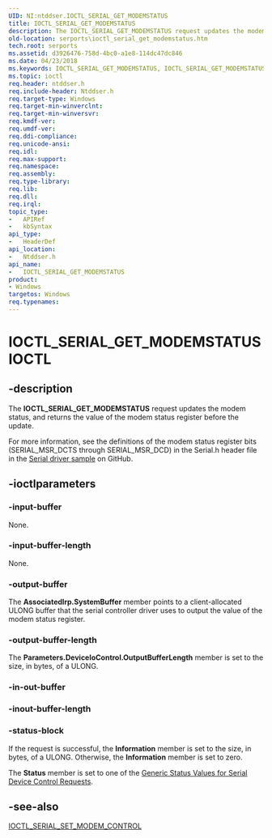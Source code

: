 ```yaml
---
UID: NI:ntddser.IOCTL_SERIAL_GET_MODEMSTATUS
title: IOCTL_SERIAL_GET_MODEMSTATUS
description: The IOCTL_SERIAL_GET_MODEMSTATUS request updates the modem status, and returns the value of the modem status register before the update.
old-location: serports\ioctl_serial_get_modemstatus.htm
tech.root: serports
ms.assetid: d3926476-758d-4bc0-a1e8-114dc47dc846
ms.date: 04/23/2018
ms.keywords: IOCTL_SERIAL_GET_MODEMSTATUS, IOCTL_SERIAL_GET_MODEMSTATUS control, IOCTL_SERIAL_GET_MODEMSTATUS control code [Serial Ports], ntddser/IOCTL_SERIAL_GET_MODEMSTATUS, serports.ioctl_serial_get_modemstatus, serref_6948e4a9-43c8-4ebe-9a0c-c47a2d3f1a7a.xml
ms.topic: ioctl
req.header: ntddser.h
req.include-header: Ntddser.h
req.target-type: Windows
req.target-min-winverclnt: 
req.target-min-winversvr: 
req.kmdf-ver: 
req.umdf-ver: 
req.ddi-compliance: 
req.unicode-ansi: 
req.idl: 
req.max-support: 
req.namespace: 
req.assembly: 
req.type-library: 
req.lib: 
req.dll: 
req.irql: 
topic_type:
-	APIRef
-	kbSyntax
api_type:
-	HeaderDef
api_location:
-	Ntddser.h
api_name:
-	IOCTL_SERIAL_GET_MODEMSTATUS
product:
- Windows
targetos: Windows
req.typenames: 
---
```


# IOCTL_SERIAL_GET_MODEMSTATUS IOCTL


## -description


The <b>IOCTL_SERIAL_GET_MODEMSTATUS</b> request updates the modem status, and returns the value of the modem status register before the update.

For more information, see the definitions of the modem status register bits (SERIAL_MSR_DCTS through SERIAL_MSR_DCD) in the Serial.h header file in the <a href="https://go.microsoft.com/fwlink/p/?LinkId=617962">Serial driver sample</a> on GitHub.


## -ioctlparameters




### -input-buffer

None.


### -input-buffer-length

None.


### -output-buffer

The <b>AssociatedIrp.SystemBuffer</b> member points to a client-allocated ULONG buffer that the serial controller driver uses to output the value of the modem status register.


### -output-buffer-length

The <b>Parameters.DeviceIoControl.OutputBufferLength</b> member is set to the size, in bytes, of a ULONG.


### -in-out-buffer








### -inout-buffer-length








### -status-block

If the request is successful, the <b>Information</b> member is set to the size, in bytes, of a ULONG. Otherwise, the <b>Information</b> member is set to zero.

The <b>Status</b> member is set to one of the <a href="https://docs.microsoft.com/windows-hardware/drivers/serports/serial-device-control-requests2">Generic Status Values for Serial Device Control Requests</a>.


## -see-also




<a href="https://msdn.microsoft.com/library/windows/hardware/ff546748">IOCTL_SERIAL_SET_MODEM_CONTROL</a>
 

 


